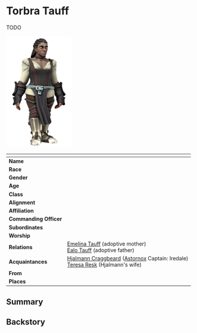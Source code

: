 # Torbra Tauff

TODO

<img src="../../images/people/torbra.png" height="300" />

| []() | |
| --- | --- |
| **Name** | |
| **Race** | |
| **Gender** | |
| **Age** | |
| **Class** | |
| **Alignment** | |
| **Affiliation** | |
| **Commanding Officer** | | *Delete if not military*
| **Subordinates** | | *Delete if not military*
| **Worship** | |
| **Relations** | [Emelina Tauff](emelina-tauff.md) (adoptive mother)<br />[Ealo Tauff](ealo-tauff.md) (adoptive father) |
| **Acquaintances** | [Hjalmann Craggbeard](hjalmann-craggbeard.md) ([Astornox](../civilisations/kingdom-of-astor/organisations/astornox.md) Captain: Iredale)<br />[Teresa Resk](teresa-resk.md) (Hjalmann's wife) |
| **From** | |
| **Places** | |

## Summary

## Backstory
